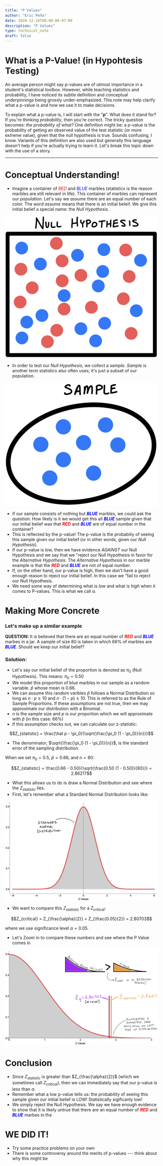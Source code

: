 ```yaml
---
title: "P Values"
author: "Eric Peña"
date: 2020-12-16T00:00:00-07:00
description: "P Values"
type: technical_note
draft: false
---
```


# What is a P-Value! (in Hypohtesis Testing)

An average person might say p-values are of utmost importance in a student's statistical toolbox. However, while teaching statistics and probability, I have noticed its subtle definition and conceptual underpinnings being grossly under-emphasized. This note may help clarify what a p-value is and how we use it to make decisions.

To explain what a p-value is, I will start with the "**p**". What does it stand for? If you're thinking *probability*, then you're correct. The tricky question becomes: *the probability of what?* One definition might be: a p-value is the probability of getting an observed value of the test statistic (or more extreme value), given that the null hypothesis is true. Sounds confusing, I know. Variants of this definition are also used but generally this language doesn't help if you're actually trying to learn it. Let's break this topic down with the use of a story.

-------------------------

# Conceptual Understanding!

* Imagine a container of <span style="color:red"> *RED*</span> and <span style="color:blue"> *BLUE*</span> marbles (statistics is the reason marbles are still relevant in life). This container of marbles can represent our *population*. Let's say we *assume* there are an equal number of each color. The word *assume* means that there is an initial beleif. We give this initial belief a special name: the *Null Hypothesis*.

![png](p-value/red-blue.png)

* In order to test our *Null Hypothesis*, we collect a *sample*. *Sample* is another term statistics also often uses; it's just a subset of our population.


![png](p-value/blue.png)

* If our sample consists of nothing but **<span style="color:blue"> *BLUE*</span>** marbles, we could ask the question: How likely is it we would get this all **<span style="color:blue"> *BLUE*</span>** sample *given* that our initial belief was that **<span style="color:red"> *RED*</span>** and **<span style="color:blue"> *BLUE*</span>** are of equal number in the container?
* This is reflected by the p-value! The p-value is the probabiliy of seeing this sample given our initial belief (or in other words, given our *Null Hypothesis*).
* If our p-value is low, then we have evidence *AGAINST* our Null Hypothesis and we say that we "reject our Null Hypothesis in favor for the *Alternative Hypothesis*. The *Alternative Hypothesis* in our marble example is that the **<span style="color:red"> *RED*</span>** and **<span style="color:blue"> *BLUE*</span>** are not of equal number.
* If, on the other hand, our p-value is high, then we don't have a good enough reason to reject our initial belief. In this case we "fail to reject our Null Hypothesis.
* We need some way of determining what is *low* and what is *high* when it comes to P-values. This is what we call $\alpha$.

# Making More Concrete

### Let's make up a similar example

**QUESTION:** It is believed that there are an equal number of **<span style="color:red"> *RED*</span>** and **<span style="color:blue"> *BLUE*</span>** marbes in a jar. A sample of size 80 is taken in which 66\% of marbles are **<span style="color:blue"> *BLUE*</span>**. Should we keep our initial belief?

### Solution:

* Let's say our initial belief of the proportion is denoted as $\pi_0$ (Null Hypothesis). This means: $\pi_0 = 0.50$
* We model this proportion of blue marbles in our sample as a random variable. $\hat p$ whose mean is $0.66$.
* We can assume this random varibles $\hat p$ follows a Normal Distribution so long as $n \cdot p \ge 10$ and $n \cdot (1-p) \ge 10$. This is referred to as the Rule of Sample Proportions. If these assumptions are not true, then we may approximate our distribution with a Binomial.
* $n$ is the sample size and $p$ is our proportion which we will approximate with $\hat p$ (in this case: 66\%)
* If this assumption checks out, we can calculate our z-statistic:

$$Z_{statistic} = \frac{\hat p - \pi_0}{\sqrt{\frac{\pi_0 (1 - \pi_0)}{n}}}$$

* The denominator, $\sqrt{\frac{\pi_0 (1 - \pi_0)}{n}}$, is the standard error of the sampling distribution.

When we set $\pi_0 = 0.5$, $\hat p = 0.66$, and $n = 80$:

$$Z_{statistic} = \frac{0.66 - 0.50}{\sqrt{\frac{0.50 (1 - 0.50)}{80}}} = 2.86217$$

* What this allows us to do is draw a Normal Distribution and see where the $Z_{statistic}$ lies.
* First, let's remember what a Standard Normal Distribution looks like:

![png](p-value/standard-normal.png)

* We want to compare this $Z_{statistic}$ for a $Z_{critical}$:

$$Z_{critical} = Z_{\frac{\alpha}{2}} = Z_{\frac{0.05}{2}} = 2.80703$$

where we use significance level $\alpha = 0.05$.

* Let's Zoom in to compare these numbers and see where the P Value comes in

![png](p-value/right-side.png)

# Conclusion

* Since $Z_{statistic}$ is greater than $Z_{\frac{\alpha}{2}}$ (which we sometimes call $Z_{critical}$), then we can immediately say that our p-value is less than $\alpha$.
* Remember what a low p-value tells us: the probability of seeing this sample given our intiial belief is LOW! Statistically sigificanly low!
* We simply reject the Null Hypothesis. We say we have enough evidence to show that it is likely untrue that there are an equal number of **<span style="color:red"> *RED*</span>** and **<span style="color:blue"> *BLUE*</span>** marbes in the 

# WE DID IT!

* Try some practice problems on your own
* There is some controversy around the merits of p-values --- think about why this might be
